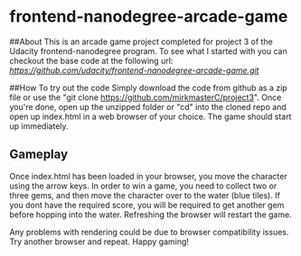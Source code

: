frontend-nanodegree-arcade-game
===============================

##About
This is an arcade game project completed for project 3 of the Udacity frontend-nanodegree program. To see what I started with you can checkout the base code at the following url: *https://github.com/udacity/frontend-nanodegree-arcade-game.git*

##How To try out the code
Simply download the code from github as a zip file or use the "git clone https://github.com/mirkmasterC/project3". Once you're done, open up the unzipped folder or "cd" into the cloned repo and open up index.html in a web browser of your choice. The game should start up immediately.

## Gameplay
Once index.html has been loaded in your browser, you move the character using the arrow keys. In order to win a game, you need to collect two or three gems, and then move the character over to the water (blue tiles). If you dont have the required score, you will be required to get another gem before hopping into the water. Refreshing the browser will restart the game.

Any problems with rendering could be due to browser compatibility issues. Try another browser and repeat. Happy gaming!
